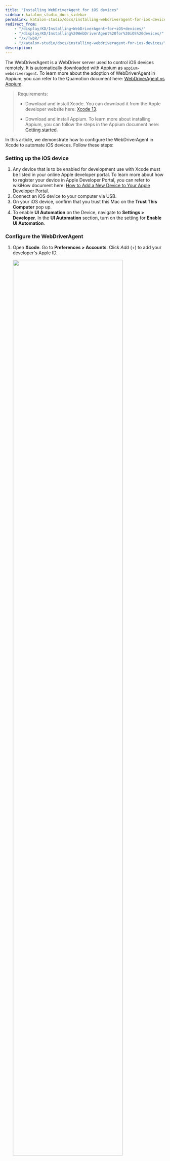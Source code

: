 ```yaml
---
title: "Installing WebDriverAgent for iOS devices"
sidebar: katalon_studio_docs_sidebar
permalink: katalon-studio/docs/installing-webdriveragent-for-ios-devices.html
redirect_from:
    - "/display/KD/Installing+WebDriverAgent+for+iOS+devices/"
    - "/display/KD/Installing%20WebDriverAgent%20for%20iOS%20devices/"
    - "/x/TwbR/"
    - "/katalon-studio/docs/installing-webdriveragent-for-ios-devices/"
description:
---
```


The WebDriverAgent is a WebDriver server used to control iOS devices remotely. It is automatically downloaded with Appium as `appium-webdriveragent`. To learn more about the adoption of WebDriverAgent in Appium, you can refer to the Quamotion document here: [WebDriverAgent vs Appium](https://www.quamotion.mobi/docs/xcuitrunner/webdriver-vs-appium/).

> Requirements:
>
> * Download and install Xcode. You can download it from the Apple developer website here: [Xcode 13](https://developer.apple.com/xcode/).
> 
> * Download and install Appium. To learn more about installing Appium, you can follow the steps in the Appium document here: [Getting started](http://appium.io/docs/en/about-appium/getting-started/#installing-appium).


In this article, we demonstrate how to configure the WebDriverAgent in Xcode to automate iOS devices. Follow these steps:

### Setting up the iOS device

1. Any device that is to be enabled for development use with Xcode must be listed in your online Apple developer portal. To learn more about how to register your device in Apple Developer Portal, you can refer to wikiHow document here: [How to Add a New Device to Your Apple Developer Portal](https://www.wikihow.com/Add-a-New-Device-to-Your-Apple-Developer-Portal).
2. Connect an iOS device to your computer via USB.
3. On your iOS device, confirm that you trust this Mac on the **Trust This Computer** pop up.
4. To enable **UI Automation** on the Device, navigate to **Settings > Developer**. In the **UI Automation** section, turn on the setting for **Enable UI Automation**.

### Configure the WebDriverAgent

1. Open **Xcode**. Go to **Preferences > Accounts**. Click *Add* (+) to add your developer's Apple ID.

   <img src="https://github.com/katalon-studio/docs-images/raw/master/katalon-studio/docs/installing-webdriveragent-for-ios-devices/add-apple-id.png" width=85%>

2. To navigate to the location of WebDriverAgent, open **Terminal**, copy and paste the command line arguement below:

   ```groovy
   cd /usr/local/lib/node_modules/appium/node_modules/appium-webdriveragent
   ```

   For Appium version 1.14.2 or older versions, copy the following command: 

   ```groovy
    cd /usr/local/lib/node_modules/appium/node_modules/appium-xcuitest-driver/webdriveragent
   ```

3. After going to the WebDriverAgent location, run the following command to initialize the **WebDriverAgent** project:

   ```groovy
    mkdir -p Resources/WebDriverAgent.bundle
   ```
   
   > **Note**
   >
   > For Appium version below 1.20.0, you also need to run the next script on the same terminal:
   >
   > ```groovy
   > sh ./Scripts/bootstrap.sh -d
   > ```

   > **Common issues**
   >
   > * Error code 13: re-run command with sudo: `sudo ./Scripts/bootstrap.sh -d`
   >
   > * Error _Error StackTrace: Cannot find module 'eslint-config-appium': _missing paramter `-d` when running `/Scripts/bootstrap.sh`


4. Open **Finder** and type **appium-webdriveragent** to quickly search for the folder. In the opened folder, double-click to open the **WebDriverAgent.xcodeproj** file in **Xcode**.

   <img src="https://github.com/katalon-studio/docs-images/raw/master/katalon-studio/docs/installing-webdriveragent-for-ios-devices/xcodeproj.png" width=85%>

5. After opening **WebDriverAgent.xcodeproj** file in **Xcode**, you need to build **WebDriverAgentLib** and **WebDriverAgentRunner**:

   - Select **WebDriverAgentLib**. In the **Signing & Capabilities** section, check the **Automatically manage signing** box, then choose a team added in Step 1.

      <img src="https://github.com/katalon-studio/docs-images/raw/master/katalon-studio/docs/installing-webdriveragent-for-ios-devices/lib.png" width=85%>

      On the menu bar, select **Product > Build**.
         <img src="https://github.com/katalon-studio/docs-images/raw/master/katalon-studio/docs/installing-webdriveragent-for-ios-devices/build-lib.png" width=85%>

   - Select **WebDriverAgentRunner**. In the **Signing & Capabilities** section, check the **Automatically manage signing** box, then choose a team added in Step 1. 
      <img src="https://github.com/katalon-studio/docs-images/raw/master/katalon-studio/docs/installing-webdriveragent-for-ios-devices/runner.png" width=85%>

      On the menu bar, select **Product > Build**.  
         <img src="https://github.com/katalon-studio/docs-images/raw/master/katalon-studio/docs/installing-webdriveragent-for-ios-devices/build-runner.png" width=85%>

### See also

- [[Mobile]iOS Setup](https://docs.katalon.com/katalon-studio/tutorials/mobile-ios-setup.html#verify-the-ios-application-file)